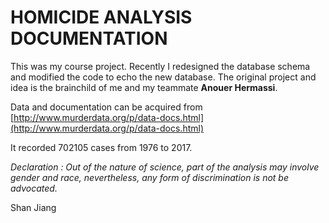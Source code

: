 
# HOMICIDE ANALYSIS DOCUMENTATION
This was my course project. Recently I redesigned the database schema and modified the code to echo the new database.
The original project and idea is the brainchild of me and my teammate 
**Anouer Hermassi**.


Data and documentation can be acquired from [http://www.murderdata.org/p/data-docs.html](http://www.murderdata.org/p/data-docs.html)

It recorded 702105 cases from 1976 to 2017.

*Declaration : Out of the nature of science, part of the analysis may involve gender and race, nevertheless, any form of discrimination is not be advocated.*


Shan Jiang